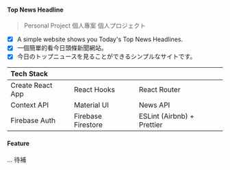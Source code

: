 #### Top News Headline

> Personal Project
> 個人專案
> 個人プロジェクト

- [x] A simple website shows you Today's Top News Headlines.
- [x] 一個簡單的看今日頭條新聞網站。
- [x] 今日のトップニュースを見ることができるシンプルなサイトです。

| Tech Stack       |                    |                            |
| :--------------- | :----------------- | :------------------------- |
| Create React App | React Hooks        | React Router               |
| Context API      | Material UI        | News API                   |
| Firebase Auth    | Firebase Firestore | ESLint (Airbnb) + Prettier |

#### Feature

... 待補
